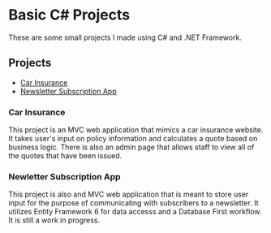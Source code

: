 # Basic C# Projects
These are some small projects I made using C# and .NET Framework.

## Projects

* [Car Insurance](https://github.com/nicktheperkins/C-Sharp-Projects/tree/main/Basic_C%23_Programs/CarInsurance)
* [Newsletter Subscription App](https://github.com/nicktheperkins/Python-Projects/tree/main/Challenges/File%20Transfer%20Assignment)


### Car Insurance
This project is an MVC web application that mimics a car insurance website. It takes user's input on policy information and calculates a quote based on business logic. There is also an admin page that allows staff to view all of the quotes that have been issued.

### Newletter Subscription App
This project is also and MVC web application that is meant to store user input for the purpose of communicating with subscribers to a newsletter. It utilizes Entity Framework 6 for data accesss and a Database First workflow. It is still a work in progress.
